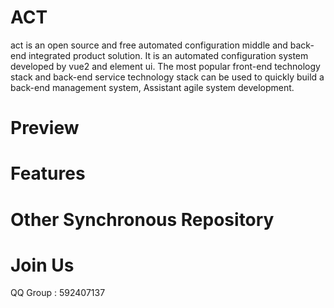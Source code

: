 # ACT
act is an open source and free automated configuration middle and back-end integrated product solution. It is an automated configuration system developed by vue2 and element ui. The most popular front-end technology stack and back-end service technology stack can be used to quickly build a back-end management system, Assistant agile system development.
# Preview

# Features

# Other Synchronous Repository

# Join Us
QQ Group : 592407137
